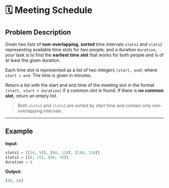 # 🗓️ Meeting Schedule

## Problem Description

Given two lists of **non-overlapping**, **sorted** time intervals `slots1` and `slots2` representing available time slots for two people, and a duration `duration`, your task is to find the **earliest time slot** that works for both people and is of at least the given duration.

Each time slot is represented as a list of two integers `[start, end]` where `start < end`. The time is given in minutes.

Return a list with the start and end time of the meeting slot in the format `[start, start + duration]` if a common slot is found. If there is **no common slot**, return an empty list.

> Both `slots1` and `slots2` are sorted by start time and contain only non-overlapping intervals.

---

## Example

**Input:**

```python
slots1 = [[10, 50], [60, 120], [140, 210]]
slots2 = [[0, 15], [60, 70]]
duration = 8
```

**Output:**
```python
[60, 68]
```
